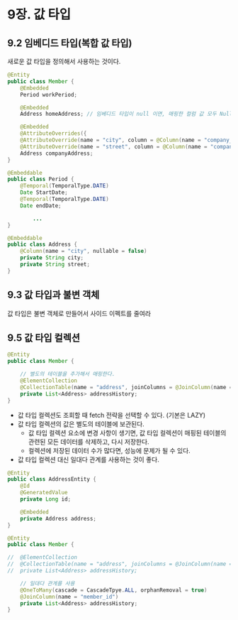 # 9장. 값 타입

## 9.2 임베디드 타입(복합 값 타입)

새로운 값 타입을 정의해서 사용하는 것이다.

```java
@Entity
public class Member {
    @Embedded
    Period workPeriod;

    @Embedded
    Address homeAddress; // 임베디드 타입이 null 이면, 매핑한 컬럼 값 모두 Null이다

    @Embedded
    @AttributeOverrides({
	@AttributeOverride(name = "city", column = @Column(name = "company_city")),
	@AttributeOverride(name = "street", column = @Column(name = "company_street"))})
    Address companyAddress;
}
```

```java
@Embeddable
public class Period {
    @Temporal(TemporalType.DATE)
    Date StartDate;
    @Temporal(TemporalType.DATE)
    Date endDate;

		...
}
```

```java
@Embeddable
public class Address {
    @Column(name = "city", nullable = false)
    private String city;
    private String street;
}
```

## 9.3 값 타입과 불변 객체

값 타입은 불변 객체로 만들어서 사이드 이펙트를 줄여라

## 9.5 값 타입 컬렉션

```java
@Entity
public class Member {

    // 별도의 테이블을 추가해서 매핑한다.
    @ElementCollection
    @CollectionTable(name = "address", joinColumns = @JoinColumn(name = "member_id"))
    private List<Address> addressHistory;
}
```

- 값 타입 컬렉션도 조회할 때 fetch 전략을 선택할 수 있다. (기본은 LAZY)
- 값 타입 컬렉션의 값은 별도의 테이블에 보관된다.
    - 값 타입 컬렉션 요소에 변경 사항이 생기면, 값 타입 컬렉션이 매핑된 테이블의 관련된 모든 데이터를 삭제하고, 다시 저장한다.
    - 컬렉션에 저장된 데이터 수가 많다면, 성능에 문제가 될 수 있다.
- 값 타입 컬렉션 대신 일대다 관계를 사용하는 것이 좋다.

```java
@Entity
public class AddressEntity {
    @Id
    @GeneratedValue
    private Long id;

    @Embedded
    private Address address;
}
```

```java
@Entity
public class Member {

//	@ElementCollection
//	@CollectionTable(name = "address", joinColumns = @JoinColumn(name = "member_id"))
//	private List<Address> addressHistory;

	// 일대다 관계를 사용
	@OneToMany(cascade = CascadeTpye.ALL, orphanRemoval = true)
	@JoinColumn(name = "member_id")
	private List<Address> addressHistory;
}
```